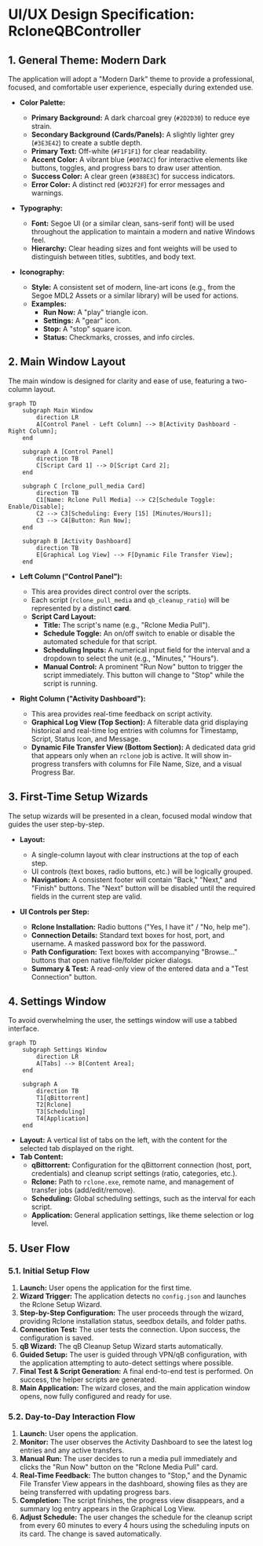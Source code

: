 # UI/UX Design Specification: RcloneQBController

## 1. General Theme: Modern Dark

The application will adopt a "Modern Dark" theme to provide a professional, focused, and comfortable user experience, especially during extended use.

*   **Color Palette:**
    *   **Primary Background:** A dark charcoal grey (`#2D2D30`) to reduce eye strain.
    *   **Secondary Background (Cards/Panels):** A slightly lighter grey (`#3E3E42`) to create a subtle depth.
    *   **Primary Text:** Off-white (`#F1F1F1`) for clear readability.
    *   **Accent Color:** A vibrant blue (`#007ACC`) for interactive elements like buttons, toggles, and progress bars to draw user attention.
    *   **Success Color:** A clear green (`#388E3C`) for success indicators.
    *   **Error Color:** A distinct red (`#D32F2F`) for error messages and warnings.

*   **Typography:**
    *   **Font:** Segoe UI (or a similar clean, sans-serif font) will be used throughout the application to maintain a modern and native Windows feel.
    *   **Hierarchy:** Clear heading sizes and font weights will be used to distinguish between titles, subtitles, and body text.

*   **Iconography:**
    *   **Style:** A consistent set of modern, line-art icons (e.g., from the Segoe MDL2 Assets or a similar library) will be used for actions.
    *   **Examples:**
        *   **Run Now:** A "play" triangle icon.
        *   **Settings:** A "gear" icon.
        *   **Stop:** A "stop" square icon.
        *   **Status:** Checkmarks, crosses, and info circles.

## 2. Main Window Layout

The main window is designed for clarity and ease of use, featuring a two-column layout.

```mermaid
graph TD
    subgraph Main Window
        direction LR
        A[Control Panel - Left Column] --> B[Activity Dashboard - Right Column];
    end

    subgraph A [Control Panel]
        direction TB
        C[Script Card 1] --> D[Script Card 2];
    end

    subgraph C [rclone_pull_media Card]
        direction TB
        C1[Name: Rclone Pull Media] --> C2[Schedule Toggle: Enable/Disable];
        C2 --> C3[Scheduling: Every [15] [Minutes/Hours]];
        C3 --> C4[Button: Run Now];
    end

    subgraph B [Activity Dashboard]
        direction TB
        E[Graphical Log View] --> F[Dynamic File Transfer View];
    end
```

*   **Left Column ("Control Panel"):**
    *   This area provides direct control over the scripts.
    *   Each script (`rclone_pull_media` and `qb_cleanup_ratio`) will be represented by a distinct **card**.
    *   **Script Card Layout:**
        *   **Title:** The script's name (e.g., "Rclone Media Pull").
        *   **Schedule Toggle:** An on/off switch to enable or disable the automated schedule for that script.
        *   **Scheduling Inputs:** A numerical input field for the interval and a dropdown to select the unit (e.g., "Minutes," "Hours").
        *   **Manual Control:** A prominent "Run Now" button to trigger the script immediately. This button will change to "Stop" while the script is running.

*   **Right Column ("Activity Dashboard"):**
    *   This area provides real-time feedback on script activity.
    *   **Graphical Log View (Top Section):** A filterable data grid displaying historical and real-time log entries with columns for Timestamp, Script, Status Icon, and Message.
    *   **Dynamic File Transfer View (Bottom Section):** A dedicated data grid that appears only when an `rclone` job is active. It will show in-progress transfers with columns for File Name, Size, and a visual Progress Bar.

## 3. First-Time Setup Wizards

The setup wizards will be presented in a clean, focused modal window that guides the user step-by-step.

*   **Layout:**
    *   A single-column layout with clear instructions at the top of each step.
    *   UI controls (text boxes, radio buttons, etc.) will be logically grouped.
    *   **Navigation:** A consistent footer will contain "Back," "Next," and "Finish" buttons. The "Next" button will be disabled until the required fields in the current step are valid.

*   **UI Controls per Step:**
    *   **Rclone Installation:** Radio buttons ("Yes, I have it" / "No, help me").
    *   **Connection Details:** Standard text boxes for host, port, and username. A masked password box for the password.
    *   **Path Configuration:** Text boxes with accompanying "Browse..." buttons that open native file/folder picker dialogs.
    *   **Summary & Test:** A read-only view of the entered data and a "Test Connection" button.

## 4. Settings Window

To avoid overwhelming the user, the settings window will use a tabbed interface.

```mermaid
graph TD
    subgraph Settings Window
        direction LR
        A[Tabs] --> B[Content Area];
    end

    subgraph A
        direction TB
        T1[qBittorrent]
        T2[Rclone]
        T3[Scheduling]
        T4[Application]
    end
```

*   **Layout:** A vertical list of tabs on the left, with the content for the selected tab displayed on the right.
*   **Tab Content:**
    *   **qBittorrent:** Configuration for the qBittorrent connection (host, port, credentials) and cleanup script settings (ratio, categories, etc.).
    *   **Rclone:** Path to `rclone.exe`, remote name, and management of transfer jobs (add/edit/remove).
    *   **Scheduling:** Global scheduling settings, such as the interval for each script.
    *   **Application:** General application settings, like theme selection or log level.

## 5. User Flow

### 5.1. Initial Setup Flow

1.  **Launch:** User opens the application for the first time.
2.  **Wizard Trigger:** The application detects no `config.json` and launches the Rclone Setup Wizard.
3.  **Step-by-Step Configuration:** The user proceeds through the wizard, providing Rclone installation status, seedbox details, and folder paths.
4.  **Connection Test:** The user tests the connection. Upon success, the configuration is saved.
5.  **qB Wizard:** The qB Cleanup Setup Wizard starts automatically.
6.  **Guided Setup:** The user is guided through VPN/qB configuration, with the application attempting to auto-detect settings where possible.
7.  **Final Test & Script Generation:** A final end-to-end test is performed. On success, the helper scripts are generated.
8.  **Main Application:** The wizard closes, and the main application window opens, now fully configured and ready for use.

### 5.2. Day-to-Day Interaction Flow

1.  **Launch:** User opens the application.
2.  **Monitor:** The user observes the Activity Dashboard to see the latest log entries and any active transfers.
3.  **Manual Run:** The user decides to run a media pull immediately and clicks the "Run Now" button on the "Rclone Media Pull" card.
4.  **Real-Time Feedback:** The button changes to "Stop," and the Dynamic File Transfer View appears in the dashboard, showing files as they are being transferred with updating progress bars.
5.  **Completion:** The script finishes, the progress view disappears, and a summary log entry appears in the Graphical Log View.
6.  **Adjust Schedule:** The user changes the schedule for the cleanup script from every 60 minutes to every 4 hours using the scheduling inputs on its card. The change is saved automatically.
